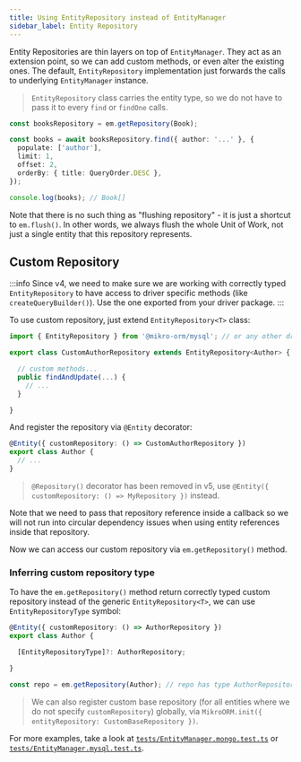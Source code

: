 ```yaml
---
title: Using EntityRepository instead of EntityManager
sidebar_label: Entity Repository
---
```


Entity Repositories are thin layers on top of `EntityManager`. They act as an extension point, so we can add custom methods, or even alter the existing ones. The default, `EntityRepository` implementation just forwards the calls to underlying `EntityManager` instance.

> `EntityRepository` class carries the entity type, so we do not have to pass it to every `find` or `findOne` calls.

```ts
const booksRepository = em.getRepository(Book);

const books = await booksRepository.find({ author: '...' }, {
  populate: ['author'],
  limit: 1,
  offset: 2,
  orderBy: { title: QueryOrder.DESC },
});

console.log(books); // Book[]
```

Note that there is no such thing as "flushing repository" - it is just a shortcut to `em.flush()`. In other words, we always flush the whole Unit of Work, not just a single entity that this repository represents.

## Custom Repository

:::info Since v4, we need to make sure we are working with correctly typed `EntityRepository` to have access to driver specific methods (like `createQueryBuilder()`). Use the one exported from your driver package. :::

To use custom repository, just extend `EntityRepository<T>` class:

```ts
import { EntityRepository } from '@mikro-orm/mysql'; // or any other driver package

export class CustomAuthorRepository extends EntityRepository<Author> {

  // custom methods...
  public findAndUpdate(...) {
    // ...
  }

}
```

And register the repository via `@Entity` decorator:

```ts
@Entity({ customRepository: () => CustomAuthorRepository })
export class Author {
  // ...
}
```

> `@Repository()` decorator has been removed in v5, use `@Entity({ customRepository: () => MyRepository })` instead.

Note that we need to pass that repository reference inside a callback so we will not run into circular dependency issues when using entity references inside that repository.

Now we can access our custom repository via `em.getRepository()` method.

### Inferring custom repository type

To have the `em.getRepository()` method return correctly typed custom repository instead of the generic `EntityRepository<T>`, we can use `EntityRepositoryType` symbol:

```ts
@Entity({ customRepository: () => AuthorRepository })
export class Author {

  [EntityRepositoryType]?: AuthorRepository;

}

const repo = em.getRepository(Author); // repo has type AuthorRepository
```

> We can also register custom base repository (for all entities where we do not specify `customRepository`) globally, via `MikroORM.init({ entityRepository: CustomBaseRepository })`.

For more examples, take a look at [`tests/EntityManager.mongo.test.ts`](https://github.com/mikro-orm/mikro-orm/blob/master/tests/EntityManager.mongo.test.ts) or [`tests/EntityManager.mysql.test.ts`](https://github.com/mikro-orm/mikro-orm/blob/master/tests/EntityManager.mysql.test.ts).
